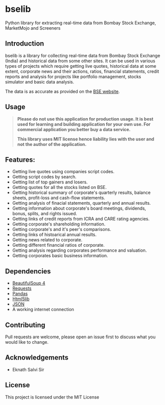 # bselib

Python library for extracting real-time data from Bombay Stock Exchange, MarketMojo and Screeners

## Introduction

bselib is a library for collecting real-time data from Bombay Stock Exchange (India) and historical data from some other sites. It can be used in various types of projects which require getting live quotes, historical data at some extent, corporate news and their actions, ratios, financial statements, credit reports and analysis for projects like portfolio management, stocks simulator and basic data analysis. 

The data is as accurate as provided on the [BSE website](m.bseindia.com).


## Usage

> **Please do not use this application for production usage. It is best used for learning and building application for your own use. For commercial application you better buy a data service.**
>
> **This library uses MIT license hence liability lies with the user and not the author of the application.**

## Features:

* Getting live quotes using companies script codes.
* Getting script codes by search.
* Getting list of top gainers and losers.
* Getting quotes for all the stocks listed on BSE.
* Getting historical summary of corporate's quarterly results, balance sheets, profit-loss and cash-flow statements.
* Getting analysis of finacial statements, quarterly and  annual results. 
* Getting information about corporate's board meetings, dividends, bonus, splits, and rights issued.
* Getting links of credit reports from ICRA and CARE rating agencies.
* Getting corporate's shareholding information.
* Getting corporate's and it's peer's comparisons.
* Getting links of histoarical annual results.
* Getting news related to corporate.
* Getting different financial ratios of corporate.
* Getting analysis regarding corporates performance and valuation. 
* Getting corporates basic business information.

##

## Dependencies

* [BeautifulSoup 4](https://www.crummy.com/software/BeautifulSoup/bs4/doc/)
* [Requests](http://docs.python-requests.org/en/master/)
* [Pandas](https://pandas.pydata.org/docs/)
* [Html5lib](https://html5lib.readthedocs.io/en/latest/)
* [JSON](https://docs.python.org/3/library/json.html)
* A working internet connection

<!-- ## Usage

Refer the documentation at https:// -->

## Contributing
Pull requests are welcome, please open an issue first to discuss what you would like to change.

## Acknowledgements
* Eknath Salvi Sir

## License
This project is licensed under the MIT License